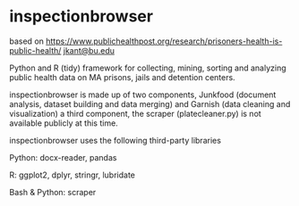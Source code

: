# inspectionbrowser
based on https://www.publichealthpost.org/research/prisoners-health-is-public-health/
jkant@bu.edu
 
Python and R (tidy) framework for collecting, mining, sorting and analyzing 
public health data on MA prisons, jails and detention centers.
 
inspectionbrowser is made up of two components, Junkfood (document analysis, dataset building and data merging) and Garnish (data cleaning and visualization) a third component, the scraper (platecleaner.py) is not available publicly at this time.


 inspectionbrowser uses the following third-party libraries
 
 Python: docx-reader, pandas
 
 R: ggplot2, dplyr, stringr, lubridate
 
 Bash & Python: scraper


